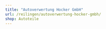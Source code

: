 ```yaml
---
title: "Autoverwertung Hocker GmbH"
url: /reilingen/autoverwertung-hocker-gmbh/
shop: Autoteile
---
```

